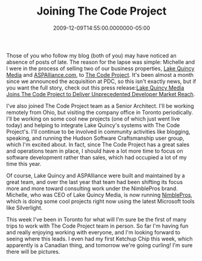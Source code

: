 ﻿---
title: Joining The Code Project
date: "2009-12-09T14:55:00.0000000-05:00"
description: "Those of you who follow my blog (both of you) may have noticed an absence of posts of late. The reason for the lapse was simple: Michelle and I were in the process of selling two of our business properties, Lake Quincy Media and ASPAlliance.com, to The Code Project."
featuredImage: img/joining-the-code-project-featured.png
---

Those of you who follow my blog (both of you) may have noticed an absence of posts of late. The reason for the lapse was simple: Michelle and I were in the process of selling two of our business properties, [Lake Quincy Media](http://lakequincy.com/) and [ASPAlliance.com](http://aspalliance.com/), to [The Code Project](http://www.codeproject.com/). It's been almost a month since we announced the acquisition at PDC, so this isn't exactly news, but if you want the full story, check out this press release:[Lake Quincy Media Joins The Code Project to Deliver Unprecedented Developer Market Reach](http://lakequincy.com/press/20091116.aspx).

I've also joined The Code Project team as a Senior Architect. I'll be working remotely from Ohio, but visiting the company office in Toronto periodically. I'll be working on some cool new projects (one of which just went live today) and helping to integrate Lake Quincy's systems with The Code Project's. I'll continue to be involved in community activities like blogging, speaking, and running the Hudson Software Craftsmanship user group, which I'm excited about. In fact, since The Code Project has a great sales and operations team in place, I should have a lot more time to focus on software development rather than sales, which had occupied a lot of my time this year.

Of course, Lake Quincy and ASPAlliance were built and maintained by a great team, and over the last year that team had been shifting its focus more and more toward consulting work under the NimblePros brand. Michelle, who was CEO of Lake Quincy Media, is now running [NimblePros](http://nimblepros.com/), which is doing some cool projects right now using the latest Microsoft tools like Silverlight.

This week I've been in Toronto for what will I'm sure be the first of many trips to work with The Code Project team in person. So far I'm having fun and really enjoying working with everyone, and I'm looking forward to seeing where this leads. I even had my first Ketchup Chip this week, which apparently is a Canadian thing, and tomorrow we're going curling! I'm sure there will be pictures.

